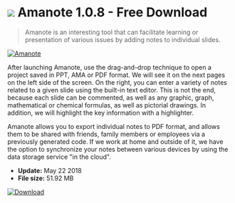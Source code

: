 # ![](https://cdn.softexe.net/static/icon/win.gif) Amanote 1.0.8 - Free Download

> Amanote is an interesting tool that can facilitate learning or presentation of various issues by adding notes to individual slides.

[![Amanote](https://gallery.dpcdn.pl/imgc/Tools/82611/g_-_420x350_1.5_-_xffd4eb2c-1d44-4c81-8d03-ef85b3b8cb27.jpg)](https://softexe.net/win/business/organizer/amanote:pRbch.html)

After launching Amanote, use the drag-and-drop technique to open a project saved in PPT, AMA or PDF format. We will see it on the next pages on the left side of the screen. On the right, you can enter a variety of notes related to a given slide using the built-in text editor. This is not the end, because each slide can be commented, as well as any graphic, graph, mathematical or chemical formulas, as well as pictorial drawings. In addition, we will highlight the key information with a highlighter.
 
 Amanote allows you to export individual notes to PDF format, and allows them to be shared with friends, family members or employees via a previously generated code. If we work at home and outside of it, we have the option to synchronize your notes between various devices by using the data storage service "in the cloud".


- **Update:** May 22 2018
- **File size:** 51.92 MB

[![Download](https://cdn.softexe.net/static/img/download.png)](https://softexe.net/win/business/organizer/amanote:pRbch.html)

